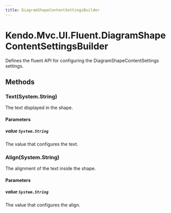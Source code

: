 ```yaml
---
title: DiagramShapeContentSettingsBuilder
---
```


# Kendo.Mvc.UI.Fluent.DiagramShapeContentSettingsBuilder
Defines the fluent API for configuring the DiagramShapeContentSettings settings.




## Methods


### Text(System.String)
The text displayed in the shape.


#### Parameters

##### value `System.String`
The value that configures the text.





### Align(System.String)
The alignment of the text inside the shape.


#### Parameters

##### value `System.String`
The value that configures the align.






